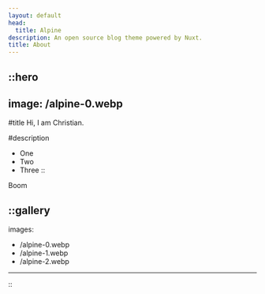 ```yaml
---
layout: default
head:
  title: Alpine
description: An open source blog theme powered by Nuxt.
title: About
---
```


::hero
---
image: /alpine-0.webp
---
#title
Hi, I am Christian.

#description
- One
- Two
- Three
::

Boom

::gallery
---
images:
  - /alpine-0.webp
  - /alpine-1.webp
  - /alpine-2.webp
---
::
